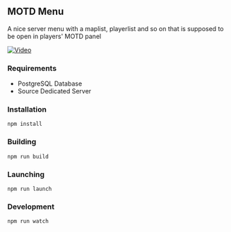 ## MOTD Menu

A nice server menu with a maplist, playerlist and so on that is supposed to be open in players' MOTD panel

[![Video](https://img.youtube.com/vi/AXj5gNjZJUs/hqdefault.jpg)](https://www.youtube.com/embed/AXj5gNjZJUs)

### Requirements
- PostgreSQL Database
- Source Dedicated Server

### Installation
`npm install`

### Building
`npm run build`

### Launching
`npm run launch`

### Development
`npm run watch`